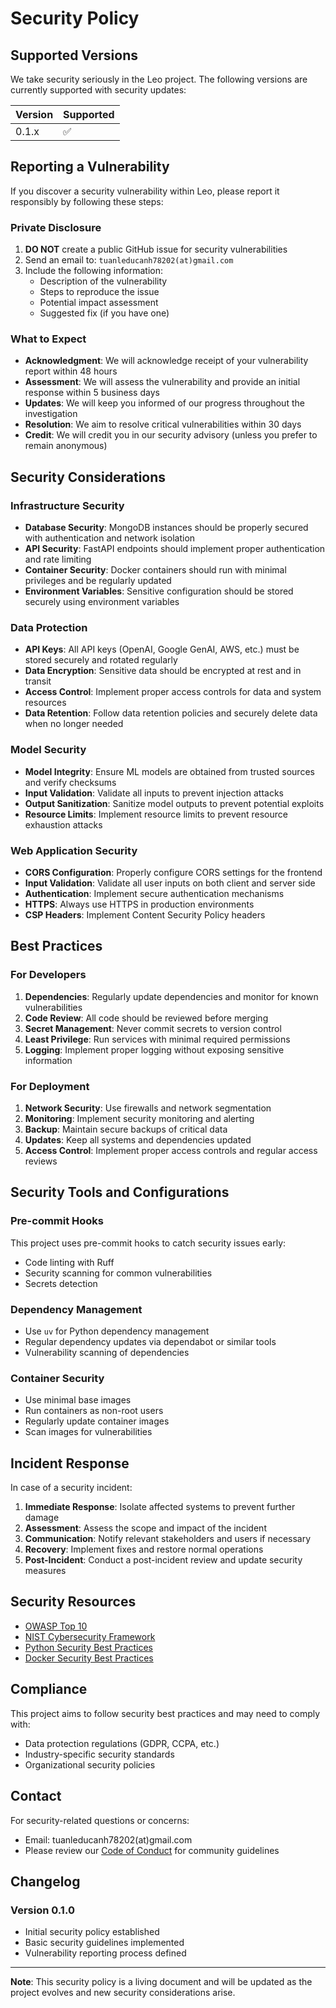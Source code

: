 # Security Policy

## Supported Versions

We take security seriously in the Leo project. The following versions are currently supported with security updates:

| Version | Supported          |
| ------- | ------------------ |
| 0.1.x   | :white_check_mark: |

## Reporting a Vulnerability

If you discover a security vulnerability within Leo, please report it responsibly by following these steps:

### Private Disclosure

1. **DO NOT** create a public GitHub issue for security vulnerabilities
2. Send an email to: `tuanleducanh78202(at)gmail.com`
3. Include the following information:
   - Description of the vulnerability
   - Steps to reproduce the issue
   - Potential impact assessment
   - Suggested fix (if you have one)

### What to Expect

- **Acknowledgment**: We will acknowledge receipt of your vulnerability report within 48 hours
- **Assessment**: We will assess the vulnerability and provide an initial response within 5 business days
- **Updates**: We will keep you informed of our progress throughout the investigation
- **Resolution**: We aim to resolve critical vulnerabilities within 30 days
- **Credit**: We will credit you in our security advisory (unless you prefer to remain anonymous)

## Security Considerations

### Infrastructure Security

- **Database Security**: MongoDB instances should be properly secured with authentication and network isolation
- **API Security**: FastAPI endpoints should implement proper authentication and rate limiting
- **Container Security**: Docker containers should run with minimal privileges and be regularly updated
- **Environment Variables**: Sensitive configuration should be stored securely using environment variables

### Data Protection

- **API Keys**: All API keys (OpenAI, Google GenAI, AWS, etc.) must be stored securely and rotated regularly
- **Data Encryption**: Sensitive data should be encrypted at rest and in transit
- **Access Control**: Implement proper access controls for data and system resources
- **Data Retention**: Follow data retention policies and securely delete data when no longer needed

### Model Security

- **Model Integrity**: Ensure ML models are obtained from trusted sources and verify checksums
- **Input Validation**: Validate all inputs to prevent injection attacks
- **Output Sanitization**: Sanitize model outputs to prevent potential exploits
- **Resource Limits**: Implement resource limits to prevent resource exhaustion attacks

### Web Application Security

- **CORS Configuration**: Properly configure CORS settings for the frontend
- **Input Validation**: Validate all user inputs on both client and server side
- **Authentication**: Implement secure authentication mechanisms
- **HTTPS**: Always use HTTPS in production environments
- **CSP Headers**: Implement Content Security Policy headers

## Best Practices

### For Developers

1. **Dependencies**: Regularly update dependencies and monitor for known vulnerabilities
2. **Code Review**: All code should be reviewed before merging
3. **Secret Management**: Never commit secrets to version control
4. **Least Privilege**: Run services with minimal required permissions
5. **Logging**: Implement proper logging without exposing sensitive information

### For Deployment

1. **Network Security**: Use firewalls and network segmentation
2. **Monitoring**: Implement security monitoring and alerting
3. **Backup**: Maintain secure backups of critical data
4. **Updates**: Keep all systems and dependencies updated
5. **Access Control**: Implement proper access controls and regular access reviews

## Security Tools and Configurations

### Pre-commit Hooks

This project uses pre-commit hooks to catch security issues early:

- Code linting with Ruff
- Security scanning for common vulnerabilities
- Secrets detection

### Dependency Management

- Use `uv` for Python dependency management
- Regular dependency updates via dependabot or similar tools
- Vulnerability scanning of dependencies

### Container Security

- Use minimal base images
- Run containers as non-root users
- Regularly update container images
- Scan images for vulnerabilities

## Incident Response

In case of a security incident:

1. **Immediate Response**: Isolate affected systems to prevent further damage
2. **Assessment**: Assess the scope and impact of the incident
3. **Communication**: Notify relevant stakeholders and users if necessary
4. **Recovery**: Implement fixes and restore normal operations
5. **Post-Incident**: Conduct a post-incident review and update security measures

## Security Resources

- [OWASP Top 10](https://owasp.org/www-project-top-ten/)
- [NIST Cybersecurity Framework](https://www.nist.gov/cyberframework)
- [Python Security Best Practices](https://python.org/dev/security/)
- [Docker Security Best Practices](https://docs.docker.com/engine/security/)

## Compliance

This project aims to follow security best practices and may need to comply with:

- Data protection regulations (GDPR, CCPA, etc.)
- Industry-specific security standards
- Organizational security policies

## Contact

For security-related questions or concerns:

- Email: tuanleducanh78202(at)gmail.com
- Please review our [Code of Conduct](CODE_OF_CONDUCT.md) for community guidelines

## Changelog

### Version 0.1.0

- Initial security policy established
- Basic security guidelines implemented
- Vulnerability reporting process defined

---

**Note**: This security policy is a living document and will be updated as the project evolves and new security considerations arise.
